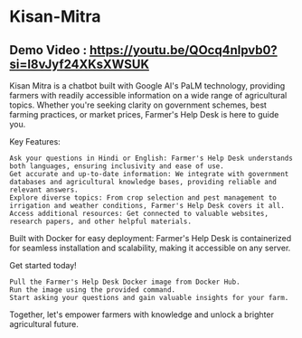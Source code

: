 # Kisan-Mitra
## Demo Video : https://youtu.be/QOcq4nlpvb0?si=I8vJyf24XKsXWSUK
Kisan Mitra is a chatbot built with Google AI's PaLM technology, providing farmers with readily accessible information on a wide range of agricultural topics. Whether you're seeking clarity on government schemes, best farming practices, or market prices, Farmer's Help Desk is here to guide you.

Key Features:

    Ask your questions in Hindi or English: Farmer's Help Desk understands both languages, ensuring inclusivity and ease of use.
    Get accurate and up-to-date information: We integrate with government databases and agricultural knowledge bases, providing reliable and relevant answers.
    Explore diverse topics: From crop selection and pest management to irrigation and weather conditions, Farmer's Help Desk covers it all.
    Access additional resources: Get connected to valuable websites, research papers, and other helpful materials.

Built with Docker for easy deployment: Farmer's Help Desk is containerized for seamless installation and scalability, making it accessible on any server.

Get started today!

    Pull the Farmer's Help Desk Docker image from Docker Hub.
    Run the image using the provided command.
    Start asking your questions and gain valuable insights for your farm.

Together, let's empower farmers with knowledge and unlock a brighter agricultural future.
